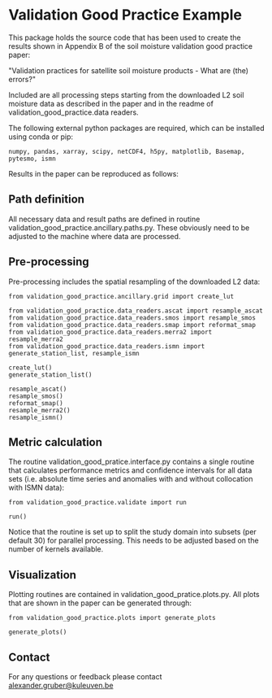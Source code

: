 # Validation Good Practice Example

This package holds the source code that has been used to create the results shown in Appendix B of the soil moisture validation good practice paper:
 
"Validation practices for satellite soil moisture products - What are (the) errors?"

Included are all processing steps starting from the downloaded L2 soil moisture data as described in the paper and in the readme of validation_good_practice.data readers.

The following external python packages are required, which can  be installed using conda or pip:

`numpy, pandas, xarray, scipy, netCDF4, h5py, matplotlib, Basemap, pytesmo, ismn`

Results in the paper can be reproduced as follows:

## Path definition

All necessary data and result paths are defined in routine validation_good_practice.ancillary.paths.py. These obviously need to be adjusted to the machine where data are processed.

## Pre-processing

Pre-processing includes the spatial resampling of the downloaded L2 data:

```
from validation_good_practice.ancillary.grid import create_lut

from validation_good_practice.data_readers.ascat import resample_ascat
from validation_good_practice.data_readers.smos import resample_smos
from validation_good_practice.data_readers.smap import reformat_smap
from validation_good_practice.data_readers.merra2 import resample_merra2
from validation_good_practice.data_readers.ismn import generate_station_list, resample_ismn

create_lut()
generate_station_list()

resample_ascat()
resample_smos()
reformat_smap()
resample_merra2()
resample_ismn()
```

## Metric calculation

The routine validation_good_pratice.interface.py contains a single routine that calculates performance metrics and confidence intervals for all data sets (i.e. absolute time series and anomalies with and without collocation with ISMN data):

```
from validation_good_practice.validate import run

run()
```

Notice that the routine is set up to split the study domain into subsets (per default 30) for parallel processing. This needs to be adjusted based on the number of kernels available. 

## Visualization

Plotting routines are contained in validation_good_pratice.plots.py. All plots that are shown in the paper can be generated through:

```
from validation_good_practice.plots import generate_plots

generate_plots()
```

## Contact
For any questions or feedback please contact alexander.gruber@kuleuven.be


